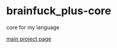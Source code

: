 # brainfuck_plus-core
core for my language

[main project page](https://github.com/F1L1Pv2/brainfuck_plus)
